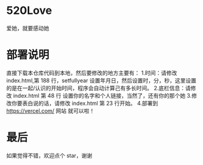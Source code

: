 # 520Love
爱她，就要感动她

# 部署说明
直接下载本仓库代码到本地，然后要修改的地方主要有：
1.时间：请修改 index.html,第 188 行，setfullyear 设置年月日，然后设置时，分，秒，这里设置的是在一起/认识的开始时间，程序会自动计算己有多长时间。
2.底栏信息：请修改 index.html 第 48 行 设置你的名字和个人链接，当然了，还有你的那个她
3.修改你要表白说的话，请修改 index.html 第 23 行开始。
4.部署到 https://vercel.com/ 网站 就可以啦！

# 最后
如果觉得不错，欢迎点个 star，谢谢
